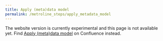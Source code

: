 ```yaml
---
title: Apply (meta)data model
permalink: /metroline_steps/apply_metadata_model
---
```


The website version is currently experimental and this page is not available yet. Find [Apply (meta)data model](https://health-ri.atlassian.net/wiki/spaces/FSD/pages/277676040/Metroline+Step+Apply+meta+data+model) on Confluence instead.